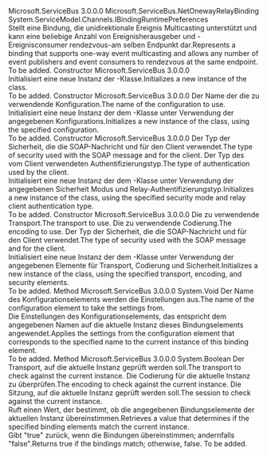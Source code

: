 <Type Name="NetEventRelayBinding" FullName="Microsoft.ServiceBus.NetEventRelayBinding">
  <TypeSignature Language="C#" Value="public class NetEventRelayBinding : Microsoft.ServiceBus.NetOnewayRelayBinding, System.ServiceModel.Channels.IBindingRuntimePreferences" />
  <TypeSignature Language="ILAsm" Value=".class public auto ansi beforefieldinit NetEventRelayBinding extends Microsoft.ServiceBus.NetOnewayRelayBinding implements class System.ServiceModel.Channels.IBindingRuntimePreferences" />
  <TypeSignature Language="DocId" Value="T:Microsoft.ServiceBus.NetEventRelayBinding" />
  <TypeSignature Language="VB.NET" Value="Public Class NetEventRelayBinding&#xA;Inherits NetOnewayRelayBinding&#xA;Implements IBindingRuntimePreferences" />
  <TypeSignature Language="F#" Value="type NetEventRelayBinding = class&#xA;    inherit NetOnewayRelayBinding&#xA;    interface IBindingRuntimePreferences" />
  <AssemblyInfo>
    <AssemblyName>Microsoft.ServiceBus</AssemblyName>
    <AssemblyVersion>3.0.0.0</AssemblyVersion>
  </AssemblyInfo>
  <Base>
    <BaseTypeName>Microsoft.ServiceBus.NetOnewayRelayBinding</BaseTypeName>
  </Base>
  <Interfaces>
    <Interface>
      <InterfaceName>System.ServiceModel.Channels.IBindingRuntimePreferences</InterfaceName>
    </Interface>
  </Interfaces>
  <Docs>
    <summary><span data-ttu-id="09940-101">Stellt eine Bindung, die unidirektionale Ereignis Multicasting unterstützt und kann eine beliebige Anzahl von Ereignisherausgeber und -Ereignisconsumer rendezvous-am selben Endpunkt dar.</span><span class="sxs-lookup"><span data-stu-id="09940-101">Represents a binding that supports one-way event multicasting and allows any number of event publishers and event consumers to rendezvous at the same endpoint.</span></span> </summary>
    <remarks>To be added.</remarks>
  </Docs>
  <Members>
    <Member MemberName=".ctor">
      <MemberSignature Language="C#" Value="public NetEventRelayBinding ();" />
      <MemberSignature Language="ILAsm" Value=".method public hidebysig specialname rtspecialname instance void .ctor() cil managed" />
      <MemberSignature Language="DocId" Value="M:Microsoft.ServiceBus.NetEventRelayBinding.#ctor" />
      <MemberSignature Language="VB.NET" Value="Public Sub New ()" />
      <MemberType>Constructor</MemberType>
      <AssemblyInfo>
        <AssemblyName>Microsoft.ServiceBus</AssemblyName>
        <AssemblyVersion>3.0.0.0</AssemblyVersion>
      </AssemblyInfo>
      <Parameters />
      <Docs>
        <summary><span data-ttu-id="09940-102">Initialisiert eine neue Instanz der <see cref="T:Microsoft.ServiceBus.NetEventRelayBinding" />-Klasse.</span><span class="sxs-lookup"><span data-stu-id="09940-102">Initializes a new instance of the <see cref="T:Microsoft.ServiceBus.NetEventRelayBinding" /> class.</span></span></summary>
        <remarks>To be added.</remarks>
      </Docs>
    </Member>
    <Member MemberName=".ctor">
      <MemberSignature Language="C#" Value="public NetEventRelayBinding (string configurationName);" />
      <MemberSignature Language="ILAsm" Value=".method public hidebysig specialname rtspecialname instance void .ctor(string configurationName) cil managed" />
      <MemberSignature Language="DocId" Value="M:Microsoft.ServiceBus.NetEventRelayBinding.#ctor(System.String)" />
      <MemberSignature Language="VB.NET" Value="Public Sub New (configurationName As String)" />
      <MemberSignature Language="F#" Value="new Microsoft.ServiceBus.NetEventRelayBinding : string -&gt; Microsoft.ServiceBus.NetEventRelayBinding" Usage="new Microsoft.ServiceBus.NetEventRelayBinding configurationName" />
      <MemberType>Constructor</MemberType>
      <AssemblyInfo>
        <AssemblyName>Microsoft.ServiceBus</AssemblyName>
        <AssemblyVersion>3.0.0.0</AssemblyVersion>
      </AssemblyInfo>
      <Parameters>
        <Parameter Name="configurationName" Type="System.String" />
      </Parameters>
      <Docs>
        <param name="configurationName"><span data-ttu-id="09940-103">Der Name der die zu verwendende Konfiguration.</span><span class="sxs-lookup"><span data-stu-id="09940-103">The name of the configuration to use.</span></span></param>
        <summary><span data-ttu-id="09940-104">Initialisiert eine neue Instanz der dem <see cref="T:Microsoft.ServiceBus.NetEventRelayBinding" /> -Klasse unter Verwendung der angegebenen Konfigurations.</span><span class="sxs-lookup"><span data-stu-id="09940-104">Initializes a new instance of the <see cref="T:Microsoft.ServiceBus.NetEventRelayBinding" /> class, using the specified configuration.</span></span> </summary>
        <remarks>To be added.</remarks>
      </Docs>
    </Member>
    <Member MemberName=".ctor">
      <MemberSignature Language="C#" Value="public NetEventRelayBinding (Microsoft.ServiceBus.EndToEndSecurityMode securityMode, Microsoft.ServiceBus.RelayEventSubscriberAuthenticationType relayClientAuthenticationType);" />
      <MemberSignature Language="ILAsm" Value=".method public hidebysig specialname rtspecialname instance void .ctor(valuetype Microsoft.ServiceBus.EndToEndSecurityMode securityMode, valuetype Microsoft.ServiceBus.RelayEventSubscriberAuthenticationType relayClientAuthenticationType) cil managed" />
      <MemberSignature Language="DocId" Value="M:Microsoft.ServiceBus.NetEventRelayBinding.#ctor(Microsoft.ServiceBus.EndToEndSecurityMode,Microsoft.ServiceBus.RelayEventSubscriberAuthenticationType)" />
      <MemberSignature Language="VB.NET" Value="Public Sub New (securityMode As EndToEndSecurityMode, relayClientAuthenticationType As RelayEventSubscriberAuthenticationType)" />
      <MemberSignature Language="F#" Value="new Microsoft.ServiceBus.NetEventRelayBinding : Microsoft.ServiceBus.EndToEndSecurityMode * Microsoft.ServiceBus.RelayEventSubscriberAuthenticationType -&gt; Microsoft.ServiceBus.NetEventRelayBinding" Usage="new Microsoft.ServiceBus.NetEventRelayBinding (securityMode, relayClientAuthenticationType)" />
      <MemberType>Constructor</MemberType>
      <AssemblyInfo>
        <AssemblyName>Microsoft.ServiceBus</AssemblyName>
        <AssemblyVersion>3.0.0.0</AssemblyVersion>
      </AssemblyInfo>
      <Parameters>
        <Parameter Name="securityMode" Type="Microsoft.ServiceBus.EndToEndSecurityMode" />
        <Parameter Name="relayClientAuthenticationType" Type="Microsoft.ServiceBus.RelayEventSubscriberAuthenticationType" />
      </Parameters>
      <Docs>
        <param name="securityMode"><span data-ttu-id="09940-105">Der Typ der Sicherheit, die die SOAP-Nachricht und für den Client verwendet.</span><span class="sxs-lookup"><span data-stu-id="09940-105">The type of security used with the SOAP message and for the client.</span></span> </param>
        <param name="relayClientAuthenticationType"><span data-ttu-id="09940-106">Der Typ des vom Client verwendeten Authentifizierungstyp.</span><span class="sxs-lookup"><span data-stu-id="09940-106">The type of authentication used by the client.</span></span></param>
        <summary><span data-ttu-id="09940-107">Initialisiert eine neue Instanz der dem <see cref="T:Microsoft.ServiceBus.NetEventRelayBinding" /> -Klasse unter Verwendung der angegebenen Sicherheit Modus und Relay-Authentifizierungstyp.</span><span class="sxs-lookup"><span data-stu-id="09940-107">Initializes a new instance of the <see cref="T:Microsoft.ServiceBus.NetEventRelayBinding" /> class, using the specified security mode and relay client authentication type.</span></span></summary>
        <remarks>To be added.</remarks>
      </Docs>
    </Member>
    <Member MemberName=".ctor">
      <MemberSignature Language="C#" Value="protected NetEventRelayBinding (Microsoft.ServiceBus.RelayedOnewayTransportBindingElement transport, System.ServiceModel.Channels.BinaryMessageEncodingBindingElement encoding, Microsoft.ServiceBus.NetOnewayRelaySecurity security);" />
      <MemberSignature Language="ILAsm" Value=".method familyhidebysig specialname rtspecialname instance void .ctor(class Microsoft.ServiceBus.RelayedOnewayTransportBindingElement transport, class System.ServiceModel.Channels.BinaryMessageEncodingBindingElement encoding, class Microsoft.ServiceBus.NetOnewayRelaySecurity security) cil managed" />
      <MemberSignature Language="DocId" Value="M:Microsoft.ServiceBus.NetEventRelayBinding.#ctor(Microsoft.ServiceBus.RelayedOnewayTransportBindingElement,System.ServiceModel.Channels.BinaryMessageEncodingBindingElement,Microsoft.ServiceBus.NetOnewayRelaySecurity)" />
      <MemberSignature Language="VB.NET" Value="Protected Sub New (transport As RelayedOnewayTransportBindingElement, encoding As BinaryMessageEncodingBindingElement, security As NetOnewayRelaySecurity)" />
      <MemberSignature Language="F#" Value="new Microsoft.ServiceBus.NetEventRelayBinding : Microsoft.ServiceBus.RelayedOnewayTransportBindingElement * System.ServiceModel.Channels.BinaryMessageEncodingBindingElement * Microsoft.ServiceBus.NetOnewayRelaySecurity -&gt; Microsoft.ServiceBus.NetEventRelayBinding" Usage="new Microsoft.ServiceBus.NetEventRelayBinding (transport, encoding, security)" />
      <MemberType>Constructor</MemberType>
      <AssemblyInfo>
        <AssemblyName>Microsoft.ServiceBus</AssemblyName>
        <AssemblyVersion>3.0.0.0</AssemblyVersion>
      </AssemblyInfo>
      <Parameters>
        <Parameter Name="transport" Type="Microsoft.ServiceBus.RelayedOnewayTransportBindingElement" />
        <Parameter Name="encoding" Type="System.ServiceModel.Channels.BinaryMessageEncodingBindingElement" />
        <Parameter Name="security" Type="Microsoft.ServiceBus.NetOnewayRelaySecurity" />
      </Parameters>
      <Docs>
        <param name="transport"> <span data-ttu-id="09940-108">Die zu verwendende Transport.</span><span class="sxs-lookup"><span data-stu-id="09940-108">The transport to use.</span></span> </param>
        <param name="encoding"> <span data-ttu-id="09940-109">Die zu verwendende Codierung.</span><span class="sxs-lookup"><span data-stu-id="09940-109">The encoding to use.</span></span> </param>
        <param name="security"> <span data-ttu-id="09940-110">Der Typ der Sicherheit, die die SOAP-Nachricht und für den Client verwendet.</span><span class="sxs-lookup"><span data-stu-id="09940-110">The type of security used with the SOAP message and for the client.</span></span> </param>
        <summary><span data-ttu-id="09940-111">Initialisiert eine neue Instanz der dem<see cref="T:Microsoft.ServiceBus.NetEventRelayBinding" /> -Klasse unter Verwendung der angegebenen Elemente für Transport, Codierung und Sicherheit.</span><span class="sxs-lookup"><span data-stu-id="09940-111">Initializes a new instance of the<see cref="T:Microsoft.ServiceBus.NetEventRelayBinding" /> class, using the specified transport, encoding, and security elements.</span></span> </summary>
        <remarks>To be added.</remarks>
      </Docs>
    </Member>
    <Member MemberName="ApplyConfiguration">
      <MemberSignature Language="C#" Value="protected override void ApplyConfiguration (string configurationName);" />
      <MemberSignature Language="ILAsm" Value=".method familyhidebysig virtual instance void ApplyConfiguration(string configurationName) cil managed" />
      <MemberSignature Language="DocId" Value="M:Microsoft.ServiceBus.NetEventRelayBinding.ApplyConfiguration(System.String)" />
      <MemberSignature Language="VB.NET" Value="Protected Overrides Sub ApplyConfiguration (configurationName As String)" />
      <MemberSignature Language="F#" Value="override this.ApplyConfiguration : string -&gt; unit" Usage="netEventRelayBinding.ApplyConfiguration configurationName" />
      <MemberType>Method</MemberType>
      <AssemblyInfo>
        <AssemblyName>Microsoft.ServiceBus</AssemblyName>
        <AssemblyVersion>3.0.0.0</AssemblyVersion>
      </AssemblyInfo>
      <ReturnValue>
        <ReturnType>System.Void</ReturnType>
      </ReturnValue>
      <Parameters>
        <Parameter Name="configurationName" Type="System.String" />
      </Parameters>
      <Docs>
        <param name="configurationName"><span data-ttu-id="09940-112">Der Name des Konfigurationselements werden die Einstellungen aus.</span><span class="sxs-lookup"><span data-stu-id="09940-112">The name of the configuration element to take the settings from.</span></span></param>
        <summary><span data-ttu-id="09940-113">Die Einstellungen des Konfigurationselements, das entspricht dem angegebenen Namen auf die aktuelle Instanz dieses Bindungselements angewendet.</span><span class="sxs-lookup"><span data-stu-id="09940-113">Applies the settings from the configuration element that corresponds to the specified name to the current instance of this binding element.</span></span></summary>
        <remarks>To be added.</remarks>
      </Docs>
    </Member>
    <Member MemberName="IsBindingElementsMatch">
      <MemberSignature Language="C#" Value="protected bool IsBindingElementsMatch (Microsoft.ServiceBus.RelayedOnewayTransportBindingElement transport, System.ServiceModel.Channels.BinaryMessageEncodingBindingElement encoding, System.ServiceModel.Channels.ReliableSessionBindingElement session);" />
      <MemberSignature Language="ILAsm" Value=".method familyhidebysig instance bool IsBindingElementsMatch(class Microsoft.ServiceBus.RelayedOnewayTransportBindingElement transport, class System.ServiceModel.Channels.BinaryMessageEncodingBindingElement encoding, class System.ServiceModel.Channels.ReliableSessionBindingElement session) cil managed" />
      <MemberSignature Language="DocId" Value="M:Microsoft.ServiceBus.NetEventRelayBinding.IsBindingElementsMatch(Microsoft.ServiceBus.RelayedOnewayTransportBindingElement,System.ServiceModel.Channels.BinaryMessageEncodingBindingElement,System.ServiceModel.Channels.ReliableSessionBindingElement)" />
      <MemberSignature Language="VB.NET" Value="Protected Function IsBindingElementsMatch (transport As RelayedOnewayTransportBindingElement, encoding As BinaryMessageEncodingBindingElement, session As ReliableSessionBindingElement) As Boolean" />
      <MemberSignature Language="F#" Value="override this.IsBindingElementsMatch : Microsoft.ServiceBus.RelayedOnewayTransportBindingElement * System.ServiceModel.Channels.BinaryMessageEncodingBindingElement * System.ServiceModel.Channels.ReliableSessionBindingElement -&gt; bool" Usage="netEventRelayBinding.IsBindingElementsMatch (transport, encoding, session)" />
      <MemberType>Method</MemberType>
      <AssemblyInfo>
        <AssemblyName>Microsoft.ServiceBus</AssemblyName>
        <AssemblyVersion>3.0.0.0</AssemblyVersion>
      </AssemblyInfo>
      <ReturnValue>
        <ReturnType>System.Boolean</ReturnType>
      </ReturnValue>
      <Parameters>
        <Parameter Name="transport" Type="Microsoft.ServiceBus.RelayedOnewayTransportBindingElement" />
        <Parameter Name="encoding" Type="System.ServiceModel.Channels.BinaryMessageEncodingBindingElement" />
        <Parameter Name="session" Type="System.ServiceModel.Channels.ReliableSessionBindingElement" />
      </Parameters>
      <Docs>
        <param name="transport"> <span data-ttu-id="09940-114">Der Transport, auf die aktuelle Instanz geprüft werden soll.</span><span class="sxs-lookup"><span data-stu-id="09940-114">The transport to check against the current instance.</span></span> </param>
        <param name="encoding"> <span data-ttu-id="09940-115">Die Codierung für die aktuelle Instanz zu überprüfen.</span><span class="sxs-lookup"><span data-stu-id="09940-115">The encoding to check against the current instance.</span></span> </param>
        <param name="session"> <span data-ttu-id="09940-116">Die Sitzung, auf die aktuelle Instanz geprüft werden soll.</span><span class="sxs-lookup"><span data-stu-id="09940-116">The session to check against the current instance.</span></span></param>
        <summary><span data-ttu-id="09940-117">Ruft einen Wert, der bestimmt, ob die angegebenen Bindungselemente der aktuellen Instanz übereinstimmen.</span><span class="sxs-lookup"><span data-stu-id="09940-117">Retrieves a value that determines if the specified binding elements match the current instance.</span></span> </summary>
        <returns><span data-ttu-id="09940-118">Gibt "true" zurück, wenn die Bindungen übereinstimmen; andernfalls "false".</span><span class="sxs-lookup"><span data-stu-id="09940-118">Returns true if the bindings match; otherwise, false.</span></span> </returns>
        <remarks>To be added.</remarks>
      </Docs>
    </Member>
  </Members>
</Type>